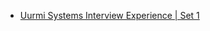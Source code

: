 - [Uurmi Systems Interview Experience | Set 1](https://www.geeksforgeeks.org/uurmi-systems-interview-experience-set-1/)